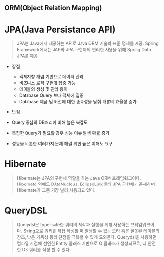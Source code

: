 ## ORM(Object Relation Mapping)

# JPA(Java Persistance API)
> JPA는 Java에서 제공하는 API로 Java ORM 기술의 표준 명세를 제공. Spring Framework에서는 JAP와 JPA 구현체의 편리한 사용을 위해
> Spring Data JPA를 제공


- 장점 
  - 객체지향 개념 기반으로 데이터 관리
  - 비즈니스 로직 구현에 집중 가능
  - 테이블의 생성 및 관리 용이
  - Database Query 보다 객체에 집중
  - Database 제품 및 버전에 대한 종속성을 낮춰 개발의 효율성 증가
 
 - 단점
  - Query 중심의 DB처리에 비해 높은 복잡도
  - 복잡한 Query가 필요할 경우 성능 이슈 발생 확률 증가
  - 성능을 비롯한 여러가지 문제 해결 위한 높은 이해도 요구

# Hibernate
> Hibernate는 JPA의 구현체 역할을 하는 Java ORM 프레임워크이다. Hibernate 외에도 DAtaNucleus, EclipseLink 등의 JPA 구현체가 존재하며 Hibernate가 그중 가장 널리 사용되고 있다.

# QueryDSL
> Querydsl은 type-safe한 쿼리의 제작과 실행을 위해 사용하는 프레임워크이다. String으로 쿼리를 직접 작성할 때 발생할 수 있는 오타 혹은 잘못된 테이블의 참조, 낮은 가독성 등의 단점을 극복할 수 있게 도와준다. Querydsl을 사용하면 컴파일 시점에 선언한 Entity 클래스 기반으로 Q 클래스가 생성되므로, 더 안전한 DB 쿼리를 작성 할 수 있다.


